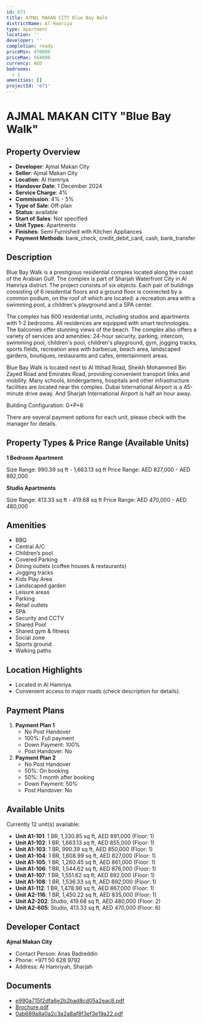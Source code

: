 ```yaml
---
id: 671
title: AJMAL MAKAN CITY Blue Bay Walk
districtName: Al Hamriya
type: apartment
location: ''
developer: ''
completion: ready
priceMin: 470000
priceMax: 564000
currency: AED
bedrooms:
  - 1
amenities: []
projectId: '671'
---
```


# AJMAL MAKAN CITY "Blue Bay Walk"

## Property Overview
- **Developer**: Ajmal Makan City
- **Seller**: Ajmal Makan City
- **Location**: Al Hamriya
- **Handover Date**: 1 December 2024
- **Service Charge**: 4%
- **Commission**: 4% - 5%
- **Type of Sale**: Off-plan
- **Status**: available
- **Start of Sales**: Not specified
- **Unit Types**: Apartments
- **Finishes**: Semi Furnished with Kitchen Appliances
- **Payment Methods**: bank_check, credit_debit_card, cash, bank_transfer

## Description
Blue Bay Walk is a prestigious residential complex located along the coast of the Arabian Gulf. The complex is part of Sharjah Waterfront City in Al Hamriya district. The project consists of six objects. Each pair of buildings consisting of 6 residential floors and a ground floor is connected by a common podium, on the roof of which are located: a recreation area with a swimming pool, a children's playground and a SPA center.

The complex has 600 residential units, including studios and apartments with 1-2 bedrooms. All residences are equipped with smart technologies. The balconies offer stunning views of the beach. The complex also offers a variety of services and amenities: 24-hour security, parking, intercom, swimming pool, children's pool, children's playground, gym, jogging tracks, sports fields, recreation area with barbecue, beach area, landscaped gardens, boutiques, restaurants and cafes, entertainment areas.

Blue Bay Walk is located next to Al Ittihad Road, Sheikh Mohammed Bin Zayed Road and Emirates Road, providing convenient transport links and mobility. Many schools, kindergartens, hospitals and other infrastructure facilities are located near the complex. Dubai International Airport is a 45-minute drive away. And Sharjah International Airport is half an hour away. 

Building Configuration: G+P+6

There are several payment options for each unit, please check with the manager for details.

## Property Types & Price Range (Available Units)
**1 Bedroom Apartment**

Size Range: 990.39 sq ft - 1,663.13 sq ft
Price Range: AED 827,000 - AED 892,000

**Studio Apartments**

Size Range: 413.33 sq ft - 419.68 sq ft
Price Range: AED 470,000 - AED 480,000

## Amenities
- BBQ
- Central A/C
- Children’s pool
- Covered Parking
- Dining outlets  (coffee houses & restaurants)
- Jogging tracks
- Kids Play Area
- Landscaped garden
- Leisure areas
- Parking
- Retail outlets
- SPA
- Security and CCTV
- Shared Pool
- Shared gym & fitness
- Social zone
- Sports ground
- Walking paths

## Location Highlights
- Located in Al Hamriya.
- Convenient access to major roads (check description for details).

## Payment Plans
1. **Payment Plan 1**
   - No Post Handover
   - 100%: Full payment
   - Down Payment: 100%
   - Post Handover: No
2. **Payment Plan 2**
   - No Post Handover
   - 50%: On booking
   - 50%: 1 month after booking
   - Down Payment: 50%
   - Post Handover: No

## Available Units
Currently 12 unit(s) available:
- **Unit A1-101**: 1 BR, 1,330.85 sq ft, AED 891,000 (Floor: 1)
- **Unit A1-102**: 1 BR, 1,663.13 sq ft, AED 855,000 (Floor: 1)
- **Unit A1-103**: 1 BR, 990.39 sq ft, AED 850,000 (Floor: 1)
- **Unit A1-104**: 1 BR, 1,608.99 sq ft, AED 827,000 (Floor: 1)
- **Unit A1-105**: 1 BR, 1,260.45 sq ft, AED 861,000 (Floor: 1)
- **Unit A1-106**: 1 BR, 1,544.62 sq ft, AED 876,000 (Floor: 1)
- **Unit A1-107**: 1 BR, 1,551.62 sq ft, AED 892,000 (Floor: 1)
- **Unit A1-108**: 1 BR, 1,536.33 sq ft, AED 892,000 (Floor: 1)
- **Unit A1-112**: 1 BR, 1,478.96 sq ft, AED 867,000 (Floor: 1)
- **Unit A2-116**: 1 BR, 1,450.22 sq ft, AED 835,000 (Floor: 1)
- **Unit A2-202**: Studio, 419.68 sq ft, AED 480,000 (Floor: 2)
- **Unit A2-605**: Studio, 413.33 sq ft, AED 470,000 (Floor: 6)

## Developer Contact
**Ajmal Makan City**
- Contact Person: Anas Badreddin
- Phone: +971 50 628 9792
- Address: Al Hamriyah, Sharjah

## Documents
- [e990a715f2dfa6e2b2bad8cd05a2eac8.pdf](https://cdn.geniemap.net/2024/04/08/Fa5aPq80izU9e5RhvUF3Zj0Yvig0fShrRUl610fR.pdf)
- [Brochure.pdf](https://cdn.geniemap.net/2024/02/14/zmGwPeAyEzHj7Np3mOmJkKdBkaKqjGj6zApOowAQ.pdf)
- [0ab689a8a0a2c3a2a8af8f3ef3e19a22.pdf](https://cdn.geniemap.net/2024/04/08/SvZIyoLRj07Ijv6HBIDioYDMWu9lRUJwsEZtTum5.pdf)
